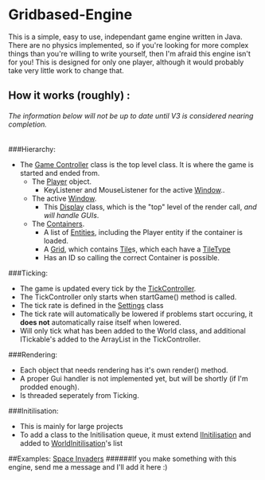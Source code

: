 # Gridbased-Engine
This is a simple, easy to use, independant game engine written in Java.
There are no physics implemented, so if you're looking for more complex things than you're willing to write yourself, then I'm afraid this engine isn't for you!
This is designed for only one player, although it would probably take very little work to change that.

## How it works (roughly) :
###### _The information below will not be up to date until V3 is considered nearing completion._
###Hierarchy:
* The [Game Controller](../master/src/me/hii488/controllers/GameController.java) class is the top level class. It is where the game is started and ended from.
  * The [Player](../master/src/me/hii488/objects/entities/Player.java) object.
    * KeyListener and MouseListener for the active [Window](../master/src/me/hii488/gameWindow/Window.java)..
  * The active [Window](../master/src/me/hii488/gameWindow/Window.java).
    * This [Display](../master/src/me/hii488/gameWindow/Display.java) class, which is the "top" level of the render call, _and will handle GUIs_.
  * The [Containers](../master/src/me/hii488/gameWorld/baseTypes/GeneralWorldContainer.java).
    * A list of [Entities](../master/src/me/hii488/objects/entities/GeneralEntity), including the Player entity if the container is loaded.
    * A [Grid](../master/src/me/hii488/gameWorld/baseTypes/Grid.java), which contains [Tile](../master/src/me/hii488/gameWorld/baseTypes/Tile.java)s, which each have a [TileType](../master/src/me/hii488/objects/tileTypes/BaseTileType.java)
    * Has an ID so calling the correct Container is possible.

###Ticking:
- The game is updated every tick by the [TickController](../master/src/me/hii488/gameWorld/TickController.java).
- The TickController only starts when startGame() method is called.
- The tick rate is defined in the [Settings](../master/src/me/hii488/general/Settings.java) class
- The tick rate will automatically be lowered if problems start occuring, it **does not** automatically raise itself when lowered.
- Will only tick what has been added to the World class, and additional ITickable's added to the ArrayList in the TickController.

###Rendering:
- Each object that needs rendering has it's own render() method.
- A proper Gui handler is not implemented yet, but will be shortly (if I'm prodded enough).
- Is threaded seperately from Ticking.

###Initilisation:
- This is mainly for large projects
- To add a class to the Initilisation queue, it must extend [IInitilisation](../master/src/me/hii488/gameWorld/initilisation/IInitilisation.java) and added to [WorldInitilisation](../master/src/me/hii488/gameWorld/initilisation/WorldInitilisation.java)'s list

##Examples:
[Space Invaders](https://github.com/hii488/Space-Invaders)
######If you make something with this engine, send me a message and I'll add it here :)
